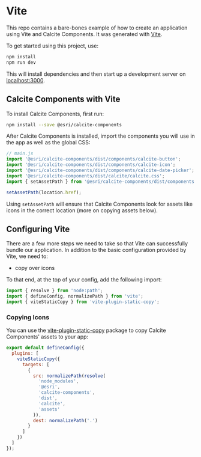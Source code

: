 # Vite

This repo contains a bare-bones example of how to create an application using Vite and Calcite Components. It was generated with [Vite](https://vitejs.dev/).

To get started using this project, use:

```sh
npm install
npm run dev
```

This will install dependencies and then start up a development server on [localhost:3000](http://localhost:3000).

## Calcite Components with Vite

To install Calcite Components, first run:

```sh
npm install --save @esri/calcite-components
```

After Calcite Components is installed, import the components you will use in the app as well as the global CSS:

```js
// main.js
import '@esri/calcite-components/dist/components/calcite-button';
import '@esri/calcite-components/dist/components/calcite-icon';
import '@esri/calcite-components/dist/components/calcite-date-picker';
import '@esri/calcite-components/dist/calcite/calcite.css';
import { setAssetPath } from '@esri/calcite-components/dist/components';

setAssetPath(location.href);
```

Using `setAssetPath` will ensure that Calcite Components look for assets like icons in the correct location (more on copying assets below).

## Configuring Vite

There are a few more steps we need to take so that Vite can successfully bundle our application. In addition to the basic configuration provided by Vite, we need to:

- copy over icons

To that end, at the top of your config, add the following import:

```js
import { resolve } from 'node:path';
import { defineConfig, normalizePath } from 'vite';
import { viteStaticCopy } from 'vite-plugin-static-copy';
```

### Copying Icons

You can use the [vite-plugin-static-copy] package to copy Calcite Components' assets to your app:

```js
export default defineConfig({
  plugins: [
    viteStaticCopy({
      targets: [
        {
          src: normalizePath(resolve(
            'node_modules',
            '@esri',
            'calcite-components',
            'dist',
            'calcite',
            'assets'
          )),
          dest: normalizePath('.')
        }
      ]
    })
  ]
});
```

[vite-plugin-static-copy]:https://github.com/sapphi-red/vite-plugin-static-copy
